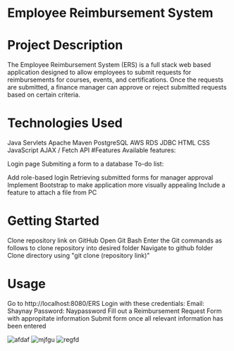 # Employee Reimbursement System 
# Project Description 
The Employee Reimbursement System (ERS) is a full stack web based application designed to allow employees to submit requests for reimbursements for courses, events, and certifications. Once the requests are submitted, a finance manager can approve or reject submitted requests based on certain criteria.
# Technologies Used
Java
Servlets
Apache Maven
PostgreSQL
AWS RDS
JDBC
HTML
CSS
JavaScript
AJAX / Fetch API
#Features
Available features:

Login page
Submiting a form to a database
To-do list:

Add role-based login
Retrieving submitted forms for manager approval
Implement Bootstrap to make application more visually appealing
Include a feature to attach a file from PC
# Getting Started
Clone repository link on GitHub
Open Git Bash
Enter the Git commands as follows to clone repository into desired folder
Navigate to github folder
Clone directory using "git clone (repository link)"
# Usage
Go to http://localhost:8080/ERS
Login with these credentials:
Email: Shaynay
Password: Naypassword
Fill out a Reimbursement Request Form with appropitate information
Submit form once all relevant information has been entered

![afdaf](https://user-images.githubusercontent.com/86751429/157699845-fcd76c7e-9b66-4245-8493-3e65821278a7.png)
![mjfgu](https://user-images.githubusercontent.com/86751429/157700204-5227ff38-3a77-4e07-8660-020d217259ef.png)
![regfd](https://user-images.githubusercontent.com/86751429/157700221-e1d8d0d6-f58e-4014-b473-626364cddf2a.png)

